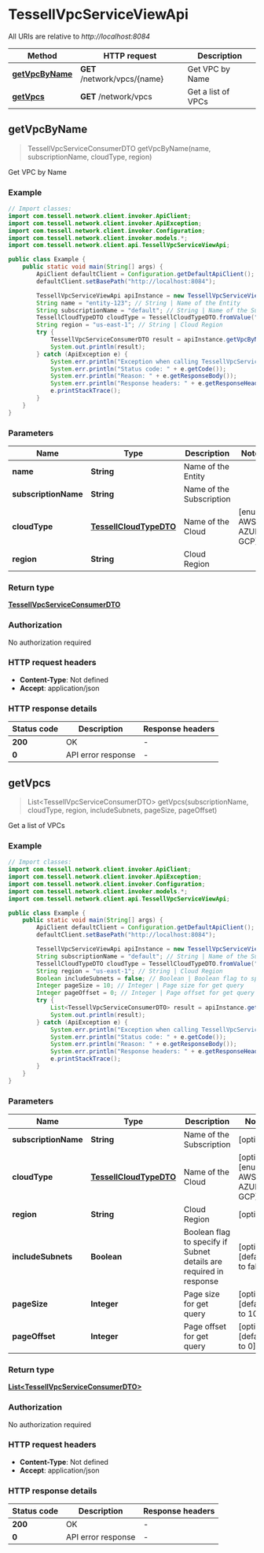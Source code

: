 # TessellVpcServiceViewApi

All URIs are relative to *http://localhost:8084*

Method | HTTP request | Description
------------- | ------------- | -------------
[**getVpcByName**](TessellVpcServiceViewApi.md#getVpcByName) | **GET** /network/vpcs/{name} | Get VPC by Name
[**getVpcs**](TessellVpcServiceViewApi.md#getVpcs) | **GET** /network/vpcs | Get a list of VPCs



## getVpcByName

> TessellVpcServiceConsumerDTO getVpcByName(name, subscriptionName, cloudType, region)

Get VPC by Name

### Example

```java
// Import classes:
import com.tessell.network.client.invoker.ApiClient;
import com.tessell.network.client.invoker.ApiException;
import com.tessell.network.client.invoker.Configuration;
import com.tessell.network.client.invoker.models.*;
import com.tessell.network.client.api.TessellVpcServiceViewApi;

public class Example {
    public static void main(String[] args) {
        ApiClient defaultClient = Configuration.getDefaultApiClient();
        defaultClient.setBasePath("http://localhost:8084");

        TessellVpcServiceViewApi apiInstance = new TessellVpcServiceViewApi(defaultClient);
        String name = "entity-123"; // String | Name of the Entity
        String subscriptionName = "default"; // String | Name of the Subscription
        TessellCloudTypeDTO cloudType = TessellCloudTypeDTO.fromValue("AWS"); // TessellCloudTypeDTO | Name of the Cloud
        String region = "us-east-1"; // String | Cloud Region
        try {
            TessellVpcServiceConsumerDTO result = apiInstance.getVpcByName(name, subscriptionName, cloudType, region);
            System.out.println(result);
        } catch (ApiException e) {
            System.err.println("Exception when calling TessellVpcServiceViewApi#getVpcByName");
            System.err.println("Status code: " + e.getCode());
            System.err.println("Reason: " + e.getResponseBody());
            System.err.println("Response headers: " + e.getResponseHeaders());
            e.printStackTrace();
        }
    }
}
```

### Parameters


Name | Type | Description  | Notes
------------- | ------------- | ------------- | -------------
 **name** | **String**| Name of the Entity |
 **subscriptionName** | **String**| Name of the Subscription |
 **cloudType** | [**TessellCloudTypeDTO**](.md)| Name of the Cloud | [enum: AWS, AZURE, GCP]
 **region** | **String**| Cloud Region |

### Return type

[**TessellVpcServiceConsumerDTO**](TessellVpcServiceConsumerDTO.md)

### Authorization

No authorization required

### HTTP request headers

- **Content-Type**: Not defined
- **Accept**: application/json


### HTTP response details
| Status code | Description | Response headers |
|-------------|-------------|------------------|
| **200** | OK |  -  |
| **0** | API error response |  -  |


## getVpcs

> List&lt;TessellVpcServiceConsumerDTO&gt; getVpcs(subscriptionName, cloudType, region, includeSubnets, pageSize, pageOffset)

Get a list of VPCs

### Example

```java
// Import classes:
import com.tessell.network.client.invoker.ApiClient;
import com.tessell.network.client.invoker.ApiException;
import com.tessell.network.client.invoker.Configuration;
import com.tessell.network.client.invoker.models.*;
import com.tessell.network.client.api.TessellVpcServiceViewApi;

public class Example {
    public static void main(String[] args) {
        ApiClient defaultClient = Configuration.getDefaultApiClient();
        defaultClient.setBasePath("http://localhost:8084");

        TessellVpcServiceViewApi apiInstance = new TessellVpcServiceViewApi(defaultClient);
        String subscriptionName = "default"; // String | Name of the Subscription
        TessellCloudTypeDTO cloudType = TessellCloudTypeDTO.fromValue("AWS"); // TessellCloudTypeDTO | Name of the Cloud
        String region = "us-east-1"; // String | Cloud Region
        Boolean includeSubnets = false; // Boolean | Boolean flag to specify if Subnet details are required in response
        Integer pageSize = 10; // Integer | Page size for get query
        Integer pageOffset = 0; // Integer | Page offset for get query
        try {
            List<TessellVpcServiceConsumerDTO> result = apiInstance.getVpcs(subscriptionName, cloudType, region, includeSubnets, pageSize, pageOffset);
            System.out.println(result);
        } catch (ApiException e) {
            System.err.println("Exception when calling TessellVpcServiceViewApi#getVpcs");
            System.err.println("Status code: " + e.getCode());
            System.err.println("Reason: " + e.getResponseBody());
            System.err.println("Response headers: " + e.getResponseHeaders());
            e.printStackTrace();
        }
    }
}
```

### Parameters


Name | Type | Description  | Notes
------------- | ------------- | ------------- | -------------
 **subscriptionName** | **String**| Name of the Subscription | [optional]
 **cloudType** | [**TessellCloudTypeDTO**](.md)| Name of the Cloud | [optional] [enum: AWS, AZURE, GCP]
 **region** | **String**| Cloud Region | [optional]
 **includeSubnets** | **Boolean**| Boolean flag to specify if Subnet details are required in response | [optional] [default to false]
 **pageSize** | **Integer**| Page size for get query | [optional] [default to 10]
 **pageOffset** | **Integer**| Page offset for get query | [optional] [default to 0]

### Return type

[**List&lt;TessellVpcServiceConsumerDTO&gt;**](TessellVpcServiceConsumerDTO.md)

### Authorization

No authorization required

### HTTP request headers

- **Content-Type**: Not defined
- **Accept**: application/json


### HTTP response details
| Status code | Description | Response headers |
|-------------|-------------|------------------|
| **200** | OK |  -  |
| **0** | API error response |  -  |


